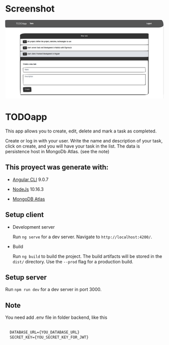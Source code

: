 # Screenshot
![](docs/Screenshot.png)

# TODOapp
This app allows you to create, edit, delete and mark a task as completed.

Create or log in with your user.
Write the name and description of your task, click on create, and you will have your task in the list.
The data is persistence host in MongoDb Atlas. (see the note)

## This proyect was generate with:

* [Angular CLI](https://github.com/angular/angular-cli) 9.0.7 

* [NodeJs](https://github.com/nodejs/node) 10.16.3

* [MongoDB Atlas](https://www.mongodb.com/cloud/atlas)

## Setup client

* Development server

  Run `ng serve` for a dev server. Navigate to `http://localhost:4200/`.

* Build

  Run `ng build` to build the project. The build artifacts will be stored in the `dist/` directory. Use the `--prod` flag for a   production build.

## Setup server

  Run `npm run dev` for a dev server in port 3000.
  
## Note
  
You need add .env file in folder backend, like this

<pre><code> 
  DATABASE_URL={YOU_DATABASE_URL}
  SECRET_KEY={YOU_SECRET_KEY_FOR_JWT}
</pre></code>
